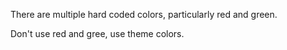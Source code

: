 There are multiple hard coded colors, particularly red and green. 

Don't use red and gree, use theme colors.
